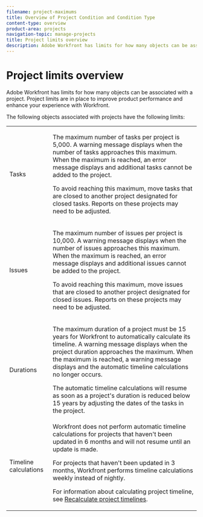```yaml
---
filename: project-maximums
title: Overview of Project Condition and Condition Type
content-type: overview
product-area: projects
navigation-topic: manage-projects
title: Project limits overview
description: Adobe Workfront has limits for how many objects can be associated with a project. Project limits are in place to improve product performance and enhance your experience with Workfront.
---
```


# Project limits overview

Adobe Workfront has limits for how many objects can be associated with a project. Project limits are in place to improve product performance and enhance your experience with Workfront.

The following objects associated with projects have the following limits:

<table cellspacing="0"> 
 <col> 
 <col> 
 <tbody> 
  <tr> 
   <td role="rowheader">Tasks</td> 
   <td> <!--
     <p data-mc-conditions="QuicksilverOrClassic.Draft mode">(This is NOT TRUE, but the PMs always wanted this to stay the way it is because they don't want customers creating projects bigger than this.)</p>
    --> <p>The maximum number of tasks per project is 5,000. A warning message displays when the number of tasks approaches this maximum. When the maximum is reached, an error message displays and additional tasks cannot be added to the project.</p> <p>To avoid reaching this maximum, move tasks that are closed to another project designated for closed tasks. Reports on these projects may need to be adjusted.</p> </td> 
  </tr> 
  <tr> 
   <td role="rowheader">Issues</td> 
   <td> <!--
     <p data-mc-conditions="QuicksilverOrClassic.Draft mode">(this is true only for some clusters; according to Anna A., some clusters are set to a million.)</p>
    --> <p>The maximum number of issues per project is 10,000. A warning message displays when the number of issues approaches this maximum. When the maximum is reached, an error message displays and additional issues cannot be added to the project.</p> <p>To avoid reaching this maximum, move issues that are closed to another project designated for closed issues. Reports on these projects may need to be adjusted.</p> </td> 
  </tr> 
  <tr> 
   <td role="rowheader">Durations</td> 
   <td> <p>The maximum duration of a project must be 15 years for Workfront to automatically calculate its timeline. A warning message displays when the project duration approaches the maximum. When the maximum is reached, a warning message displays and the automatic timeline calculations no longer occurs.</p> <p>The automatic timeline calculations will resume as soon as a project's duration is reduced below 15 years by adjusting the dates of the tasks in the project.</p> </td> 
  </tr> 
  <tr> 
   <td role="rowheader">Timeline calculations</td> 
   <td>Workfront does not perform automatic timeline calculations for projects that haven't been updated in 6 months and will not resume until an update is made.<p>For projects that haven't been updated in 3 months, Workfront performs timeline calculations weekly instead of nightly.</p><p>For information about calculating project timeline, see <a href="../../../manage-work/projects/manage-projects/recalculate-project-timeline.md" class="MCXref xref">Recalculate project timelines</a>. </p></td> 
  </tr> 
 </tbody> 
</table>

##  

